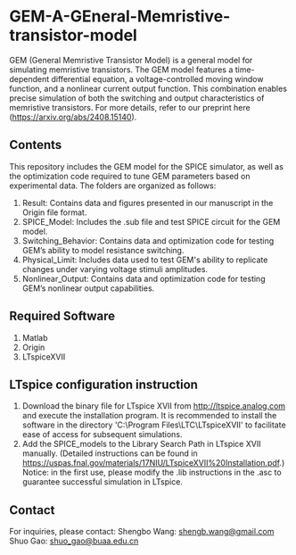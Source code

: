 # GEM-A-GEneral-Memristive-transistor-model

GEM (General Memristive Transistor Model) is a general model for simulating memristive transistors. The GEM model features a time-dependent differential equation, a voltage-controlled moving window function, and a nonlinear current output function. This combination enables precise simulation of both the switching and output characteristics of memristive transistors. For more details, refer to our preprint here (https://arxiv.org/abs/2408.15140).

## Contents ##
This repository includes the GEM model for the SPICE simulator, as well as the optimization code required to tune GEM parameters based on experimental data. The folders are organized as follows:
1. Result: Contains data and figures presented in our manuscript in the Origin file format.
2. SPICE_Model: Includes the .sub file and test SPICE circuit for the GEM model.
3. Switching_Behavior: Contains data and optimization code for testing GEM’s ability to model resistance switching.
4. Physical_Limit: Includes data used to test GEM's ability to replicate changes under varying voltage stimuli amplitudes.
5. Nonlinear_Output: Contains data and optimization code for testing GEM’s nonlinear output capabilities.

## Required Software ##
1. Matlab
2. Origin
3. LTspiceXVII

## LTspice configuration instruction ##
1. Download the binary file for LTspice XVII from http://ltspice.analog.com and execute the installation program. It is recommended to install the software in the directory 'C:\Program Files\LTC\LTspiceXVII' to facilitate ease of access for subsequent simulations.
2. Add the SPICE_models to the Library Search Path in LTspice XVII manually. (Detailed instructions can be found in https://uspas.fnal.gov/materials/17NIU/LTspiceXVII%20Installation.pdf.) Notice: in the first use, please modify the .lib instructions in the .asc to guarantee successful simulation in LTspice.

## Contact ##
For inquiries, please contact:
Shengbo Wang: shengb.wang@gmail.com
Shuo Gao: shuo_gao@buaa.edu.cn